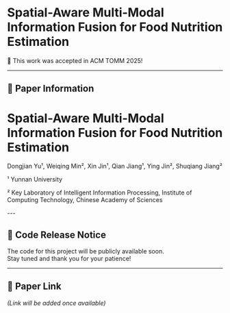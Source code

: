 # Spatial-Aware Multi-Modal Information Fusion for Food Nutrition Estimation

🎉 This work was accepted in ACM TOMM 2025!

---

## 🧾 Paper Information

<p align="center">

# Spatial-Aware Multi-Modal Information Fusion for Food Nutrition Estimation

</p>

<p align="center" style="font-size:small;">

Dongjian Yu¹, Weiqing Min², Xin Jin¹, Qian Jiang¹, Ying Jin², Shuqiang Jiang²

</p>

<p align="center" style="font-size:small;">

¹ Yunnan University

</p>

<p align="center" style="font-size:small;">

² Key Laboratory of Intelligent Information Processing, Institute of Computing Technology, Chinese Academy of Sciences

</p>
---

## 🚧 Code Release Notice

The code for this project will be publicly available soon.  
Stay tuned and thank you for your patience!

---

## 📄 Paper Link

*(Link will be added once available)*

